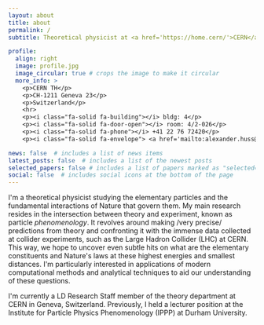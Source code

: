 ```yaml
---
layout: about
title: about
permalink: /
subtitle: Theoretical physicist at <a href='https://home.cern/'>CERN</a>.

profile:
  align: right
  image: profile.jpg
  image_circular: true # crops the image to make it circular
  more_info: >
    <p>CERN TH</p>
    <p>CH-1211 Geneva 23</p>
    <p>Switzerland</p>
    <hr>
    <p><i class="fa-solid fa-building"></i> bldg: 4</p>
    <p><i class="fa-solid fa-door-open"></i> room: 4/2-026</p>
    <p><i class="fa-solid fa-phone"></i> +41 22 76 72420</p>
    <p><i class="fa-solid fa-envelope"> <a href='mailto:alexander.huss@cern.ch'>email</a></i>

news: false  # includes a list of news items
latest_posts: false  # includes a list of the newest posts
selected_papers: false # includes a list of papers marked as "selected={true}"
social: false  # includes social icons at the bottom of the page
---
```


I'm a theoretical physicist studying the elementary particles and the fundamental interactions of Nature that govern them.
My main research resides in the intersection between theory and experiment, known as particle *phenomenology*.  It revolves around making /very precise/ predictions from theory and confronting it with the immense data collected at collider experiments, such as the Large Hadron Collider (LHC) at CERN. 
This way, we hope to uncover even subtle hits on what are the elementary constituents and Nature's laws at these highest energies and smallest distances.
I'm particularly interested in applications of modern computational methods and analytical techniques to aid our understanding of these questions.

I'm currently a LD Research Staff member of the theory department at CERN in Geneva, Switzerland.
Previously, I held a lecturer position at the Institute for Particle Physics Phenomenology (IPPP) at Durham University.


